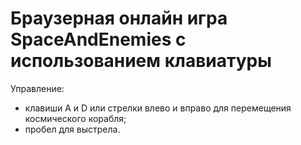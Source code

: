 # Браузерная онлайн игра SpaceAndEnemies с использованием клавиатуры

Управление:
- клавиши A и D или стрелки влево и вправо для перемещения космического корабля;
- пробел для выстрела.
